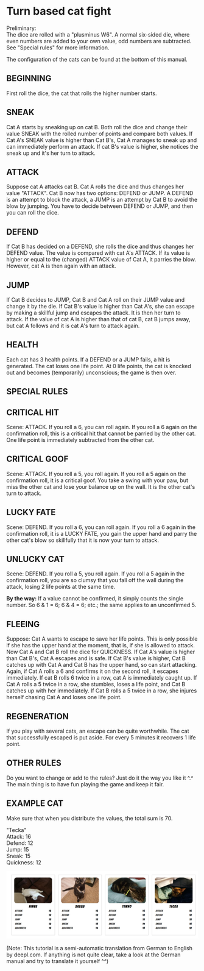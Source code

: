 # Turn based cat fight

Preliminary:  
The dice are rolled with a "plusminus W6". A normal six-sided die, where even numbers are added to your own value, odd numbers are subtracted. See "Special rules" for more information.

The configuration of the cats can be found at the bottom of this manual.

## BEGINNING
First roll the dice, the cat that rolls the higher number starts.

## SNEAK
Cat A starts by sneaking up on cat B. Both roll the dice and change their value SNEAK with the rolled number of points and compare both values. If Cat A's SNEAK value is higher than Cat B's, Cat A manages to sneak up and can immediately perform an attack. If cat B's value is higher, she notices the sneak up and it's her turn to attack.

## ATTACK 
Suppose cat A attacks cat B. Cat A rolls the dice and thus changes her value "ATTACK". Cat B now has two options: DEFEND or JUMP. A DEFEND is an attempt to block the attack, a JUMP is an attempt by Cat B to avoid the blow by jumping. You have to decide between DEFEND or JUMP, and then you can roll the dice.

## DEFEND
If Cat B has decided on a DEFEND, she rolls the dice and thus changes her DEFEND value. The value is compared with cat A's ATTACK. If its value is higher or equal to the (changed) ATTACK value of Cat A, it parries the blow. However, cat A is then again with an attack.

## JUMP
If Cat B decides to JUMP, Cat B and Cat A roll on their JUMP value and change it by the die. If Cat B's value is higher than Cat A's, she can escape by making a skillful jump and escapes the attack. It is then her turn to attack. If the value of cat A is higher than that of cat B, cat B jumps away, but cat A follows and it is cat A's turn to attack again.

## HEALTH
Each cat has 3 health points. If a DEFEND or a JUMP fails, a hit is generated. The cat loses one life point. At 0 life points, the cat is knocked out and becomes (temporarily) unconscious; the game is then over.

## SPECIAL RULES
## CRITICAL HIT
Scene: ATTACK.  If you roll a 6, you can roll again. If you roll a 6 again on the confirmation roll, this is a critical hit that cannot be parried by the other cat. One life point is immediately subtracted from the other cat. 

## CRITICAL GOOF
Scene: ATTACK.  If you roll a 5, you roll again. If you roll a 5 again on the confirmation roll, it is a critical goof. You take a swing with your paw, but miss the other cat and lose your balance up on the wall. It is the other cat's turn to attack.

## LUCKY FATE
Scene: DEFEND. If you roll a 6, you can roll again. If you roll a 6 again in the confirmation roll, it is a LUCKY FATE, you gain the upper hand and parry the other cat's blow so skillfully that it is now your turn to attack.

## UNLUCKY CAT
Scene: DEFEND. If you roll a 5, you roll again. If you roll a 5 again in the confirmation roll, you are so clumsy that you fall off the wall during the attack, losing 2 life points at the same time.

**By the way:** If a value cannot be confirmed, it simply counts the single number. So 6 & 1 = 6; 6 & 4 = 6; etc.; the same applies to an unconfirmed 5.

## FLEEING
Suppose: Cat A wants to escape to save her life points. This is only possible if she has the upper hand at the moment, that is, if she is allowed to attack. Now Cat A and Cat B roll the dice for QUICKNESS. If Cat A's value is higher than Cat B's, Cat A escapes and is safe. If Cat B's value is higher, Cat B catches up with Cat A and Cat B has the upper hand, so can start attacking. Again, if Cat A rolls a 6 and confirms it on the second roll, it escapes immediately. If cat B rolls 6 twice in a row, cat A is immediately caught up. If Cat A rolls a 5 twice in a row, she stumbles, loses a life point, and Cat B catches up with her immediately. If Cat B rolls a 5 twice in a row, she injures herself chasing Cat A and loses one life point.

## REGENERATION
If you play with several cats, an escape can be quite worthwhile. The cat that successfully escaped is put aside. For every 5 minutes it recovers 1 life point.

## OTHER RULES
Do you want to change or add to the rules? Just do it the way you like it ^.^ The main thing is to have fun playing the game and keep it fair.

## EXAMPLE CAT
Make sure that when you distribute the values, the total sum is 70.

"Tecka"  
Attack: 16  
Defend: 12  
Jump: 15  
Sneak: 15  
Quickness: 12  

![example.jpg](example.jpg)

(Note: This tutorial is a semi-automatic translation from German to English by deepl.com. If anything is not quite clear, take a look at the German manual and try to translate it yourself ^^)
